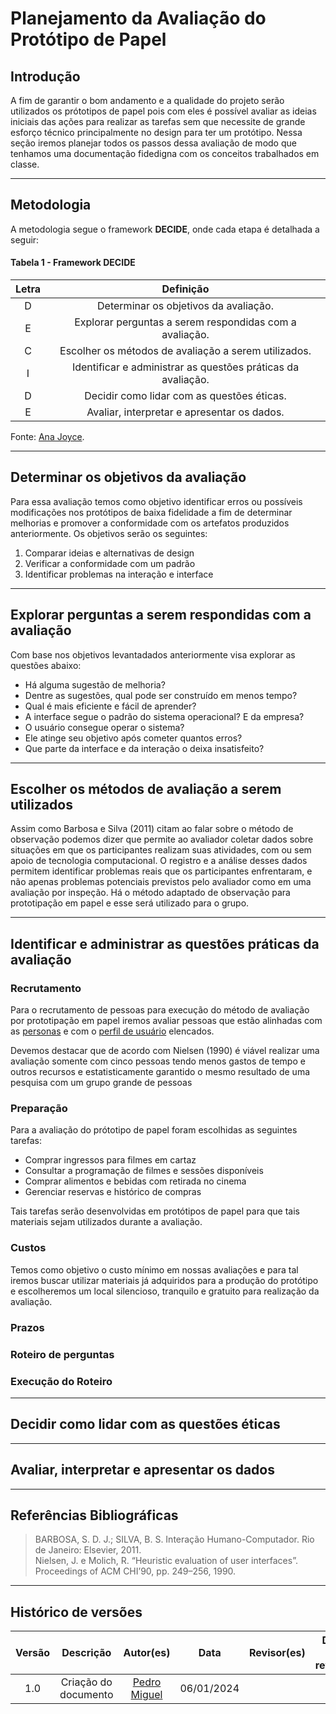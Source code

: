 # Planejamento da Avaliação do Protótipo de Papel

## Introdução

A fim de garantir o bom andamento e a qualidade do projeto serão utilizados os prótotipos de papel pois com eles é possível avaliar as ideias iniciais das ações para realizar as tarefas sem que necessite de grande esforço técnico principalmente no design para ter um protótipo. Nessa seção iremos planejar todos os passos dessa avaliação de modo que tenhamos uma documentação fidedigna com os conceitos trabalhados em classe.

---

## Metodologia

A metodologia segue o framework **DECIDE**, onde cada etapa é detalhada a seguir:

#### Tabela 1 - Framework DECIDE

| Letra |                          Definição                           |
| :---: | :----------------------------------------------------------: |
|   D   |            Determinar os objetivos da avaliação.             |
|   E   |   Explorar perguntas a serem respondidas com a avaliação.    |
|   C   |     Escolher os métodos de avaliação a serem utilizados.     |
|   I   | Identificar e administrar as questões práticas da avaliação. |
|   D   |          Decidir como lidar com as questões éticas.          |
|   E   |          Avaliar, interpretar e apresentar os dados.         |

Fonte: [Ana Joyce](https://github.com/anajoyceamorim).

---

## Determinar os objetivos da avaliação

Para essa avaliação temos como objetivo identificar erros ou possíveis modificações nos protótipos de baixa fidelidade a fim de determinar melhorias e promover a conformidade com os artefatos produzidos anteriormente.
Os objetivos serão os seguintes:

1. Comparar ideias e alternativas de design
2. Verificar a conformidade com um padrão
3. Identificar problemas na interação e interface

---

## Explorar perguntas a serem respondidas com a avaliação

Com base nos objetivos levantadados anteriormente visa explorar as questões abaixo:

- Há alguma sugestão de melhoria?
- Dentre as sugestões, qual pode ser construído em menos tempo?
- Qual é mais eficiente e fácil de aprender?
- A interface segue o padrão do sistema operacional? E da empresa?
- O usuário consegue operar o sistema?
- Ele atinge seu objetivo após cometer quantos erros?
- Que parte da interface e da interação o deixa insatisfeito?

---

## Escolher os métodos de avaliação a serem utilizados

Assim como Barbosa e Silva (2011) citam ao falar sobre o método de observação podemos dizer que permite ao avaliador
coletar dados sobre situações em que os participantes realizam suas atividades, com
ou sem apoio de tecnologia computacional. O registro e a análise desses dados permitem identificar problemas reais que os participantes enfrentaram, e não apenas
problemas potenciais previstos pelo avaliador como em uma avaliação por inspeção.
Há o método adaptado de observação para prototipação em papel e esse será utilizado para o grupo.

---

## Identificar e administrar as questões práticas da avaliação

### Recrutamento

Para o recrutamento de pessoas para execução do método de avaliação por prototipação em papel iremos avaliar pessoas que estão alinhadas com as [personas](https://interacao-humano-computador.github.io/2024.2-Cinemark/Analise-de-requisitos/personas/) e com o [perfil de usuário](https://interacao-humano-computador.github.io/2024.2-Cinemark/Analise-de-requisitos/perfil-de-usuario/) elencados.

Devemos destacar que de acordo com Nielsen (1990) é viável realizar uma avaliação somente com cinco pessoas tendo menos gastos de tempo e outros recursos e estatisticamente garantido o mesmo resultado de uma pesquisa com um grupo grande de pessoas

### Preparação

Para a avaliação do prótotipo de papel foram escolhidas as seguintes tarefas:

- Comprar ingressos para filmes em cartaz
- Consultar a programação de filmes e sessões disponíveis
- Comprar alimentos e bebidas com retirada no cinema
- Gerenciar reservas e histórico de compras

Tais tarefas serão desenvolvidas em protótipos de papel para que tais materiais sejam utilizados durante a avaliação.

### Custos

Temos como objetivo o custo mínimo em nossas avaliações e para tal iremos buscar utilizar materiais já adquiridos para a produção do protótipo e escolheremos um local silencioso, tranquilo e gratuito para realização da avaliação.

### Prazos



### Roteiro de perguntas
### Execução do Roteiro

---

## Decidir como lidar com as questões éticas

---

## Avaliar, interpretar e apresentar os dados

---

## Referências Bibliográficas

> BARBOSA, S. D. J.; SILVA, B. S. Interação Humano-Computador. Rio de Janeiro: Elsevier, 2011.  
> Nielsen, J. e Molich, R. “Heuristic evaluation of user interfaces”. Proceedings of ACM CHI’90, pp. 249–256, 1990.

---

## Histórico de versões

| Versão |     Descrição      |         Autor(es)         |    Data    |         Revisor(es)         | Data de revisão |
| :----: | :----------------: | :-----------------------------------------------: | :--------: | :-------------------------------------------------: | :-------------: |
|  1.0   | Criação do documento | [Pedro Miguel](https://github.com/pedroMADBR) | 06/01/2024 | [](https://github.com/) |      |

